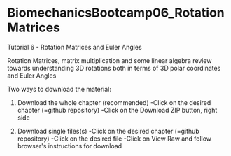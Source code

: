 # BiomechanicsBootcamp06_RotationMatrices
Tutorial 6 - Rotation Matrices and Euler Angles

Rotation Matrices, matrix multiplication and some linear algebra review towards understanding 3D rotations both in terms of 3D polar coordinates and Euler Angles

Two ways to download the material:
1. Download the whole chapter (recommended)
-Click on the desired chapter (=github repository)
-Click on the Download ZIP button, right side

2. Download single files(s)
-Click on the desired chapter (=github repository)
-Click on the desired file
-Click on View Raw and follow browser's instructions for download


